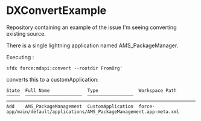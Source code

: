 # DXConvertExample
Repository containing an example of the issue I'm seeing converting existing source.

There is a single lightning application named AMS_PackageManager.

Executing :

    sfdx force:mdapi:convert --rootdir FromOrg'

converts this to a customApplication:

    State  Full Name              Type               Workspace Path
    ─────  ─────────────────────  ─────────────────  ──────────────────────────────────────────────────────────────────────
    Add    AMS_PackageManagement  CustomApplication  force-app/main/default/applications/AMS_PackageManagement.app-meta.xml
